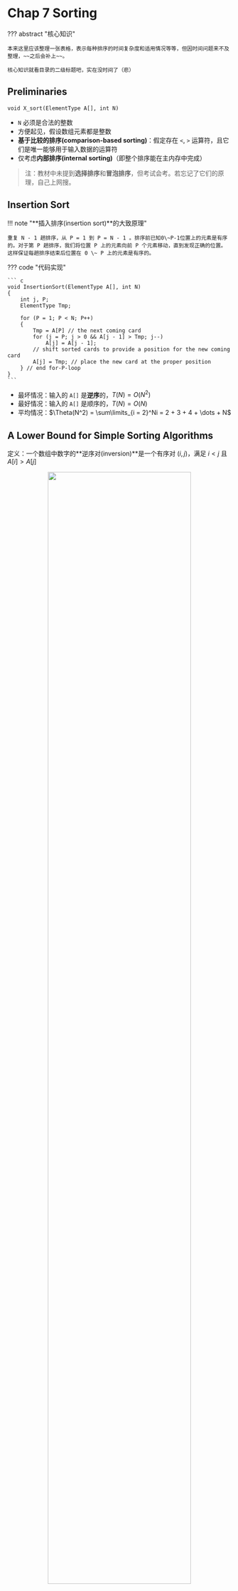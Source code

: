 # Chap 7 Sorting

??? abstract "核心知识"

	本来这里应该整理一张表格，表示每种排序的时间复杂度和适用情况等等，但因时间问题来不及整理，~~之后会补上~~。

	核心知识就看目录的二级标题吧，实在没时间了（悲）

## Preliminaries

`void X_sort(ElementType A[], int N)`

+ `N` 必须是合法的整数
+ 方便起见，假设数组元素都是整数
+ **基于比较的排序(comparison-based sorting)**：假定存在 `<`, `>` 运算符，且它们是唯一能够用于输入数据的运算符
+ 仅考虑**内部排序(internal sorting)**（即整个排序能在主内存中完成）

>注：教材中未提到**选择排序**和**冒泡排序**，但考试会考。若忘记了它们的原理，自己上网搜。

## Insertion Sort

!!! note "**插入排序(insertion sort)**的大致原理"

	重复 N - 1 趟排序，从 P = 1 到 P = N - 1 。排序前已知0\~P-1位置上的元素是有序的。对于第 P 趟排序，我们将位置 P 上的元素向前 P 个元素移动，直到发现正确的位置。这样保证每趟排序结束后位置在 0 \~ P 上的元素是有序的。

??? code "代码实现"

	``` c
	void InsertionSort(ElementType A[], int N)
	{
		int j, P;
		ElementType Tmp;

		for (P = 1; P < N; P++)
		{
			Tmp = A[P] // the next coming card
			for (j = P; j > 0 && A[j - 1] > Tmp; j--)
				A[j] = A[j - 1];
			// shift sorted cards to provide a position for the new coming card
			A[j] = Tmp; // place the new card at the proper position
		} // end for-P-loop
	}
	```

+ 最坏情况：输入的 `A[]` 是**逆序**的，$T(N) = O(N^2)$
+ 最好情况：输入的 `A[]` 是顺序的，$T(N) = O(N)$
+ 平均情况：$\Theta(N^2) = \sum\limits_{i = 2}^Ni = 2 + 3 + 4 + \dots + N$

## A Lower Bound for Simple Sorting Algorithms

定义：一个数组中数字的**逆序对(inversion)**是一个有序对 $(i, j)$，满足 $i < j$ 且 $A[i] > A[j]$

<div style="text-align: center; margin-top: 15px;">
<img src="imgs/C7/Quicker_20240515_191359.png" width="80%" style="margin: 0 auto;">
</div>

观察发现：数组中**逆序对**的个数 = 其插入排序过程中的**交换**次数

>证明：交换两个相邻的元素，就可以消去数组中的一个逆序对

所以，插入排序的时间复杂度还可以表示为 $T(N, I) = O(I + N)$，其中$I$是原始数组中逆序对的个数。观察发现，当列表已经排过序了，那么这次排序的速度就会很快。

定理1：对于包含 N 个不同数字的数组，它的**平均逆序对个数**为 $\dfrac{N(N-1)}{4}$

定理2：任何通过**交换相邻元素**实现的排序算法，平均时间复杂度为 $\Omega(N^2)$

由这些定理，我们知道：可以通过在<u>每次交换中消除多个逆序对</u>的方式来提升排序效率

## Shellsort

!!! note "**希尔排序(shellsort)**的大致原理"

	+ 这种算法比较相隔一定距离的元素
	+ 比较的间隔在算法运行时将不断减小，直到最后比较的是相邻元素

因此这种排序也被称为**缩小增量排序(diminishing increment sort)**，它是**不稳定**的排序

???+ play "动画演示"

	<div style="text-align: center; margin-top: 15px;">
	<img src="imgs/C7/1.gif" width="80%" style="margin: 0 auto;">
	</div>

!!! info "关键概念"

	+ **增量序列(increment sequence)**：$h_1 < h_2 < \dots < h_t(h_1 = 1)$，它决定了希尔排序的运行时间

	+ **$h_k$-sort**：阶段 $k = t, t - 1, \dots, 1$ 的排序。$h_k$-sort 后，可以确保序列 A 中 $\forall i,\ A[i] \le A[i + h_k]$
		+ $h_k$-sorted 的序列，经历了 $h_{k-1}$-sort 后，保持 $h_k$-sorted
		+ 具体做法：对某个位置为 i 的元素，在位置为 $i, i - h_k, i - 2h_k, \dots$ 的元素中进行**插入排序**，因此1个 $h_k$-sort 包含 $h_k$ 次独立的插入排序

**希尔增量序列(Shell's increment sequence)**：

$$
h_t = \lfloor \dfrac{N}{2} \rfloor,\ h_k = \lfloor \dfrac{h_{k+1}}{2} \rfloor
$$

??? code "代码实现"

	``` c
	void Shellsort(ElementType A[], int N)
	{
		int i, j, increment;
		ElementType Tmp;
		for (increment = N / 2; increment > 0; increment /= 2)
			// h sequence
			for (i = increment; i < N; i++)
			{ // insertion sort
				Tmp = A[i];
				for (j = i; j >= increment; j -= increment)
					if (Tmp < A[j - increment])
						A[j] = A[j - increment];
					else
						break;
					A[j] = Tmp;
			} // end for-l and for-increment loop
	}
	```

定理：使用希尔增量的希尔排序的最坏运行时间为 $\Theta(N^2)$
>注：证明部分见书本 $P_{224}$

???+ example "糟糕的情况"

	<div style="text-align: center; margin-top: 15px;">
	<img src="imgs/C7/Quicker_20240522_134845.png" width="80%" style="margin: 0 auto;">
	</div>

	因为这些增量不是两两互质的，因此更小的增量起到的作用不大

---
改进版：**希巴德增量序列(Hibbard's increment sequence)**

$$
h_k = 2^k - 1
$$

此时可以保证增量的两两互质

定理：使用希巴德增量的希尔排序的最坏运行时间为 $\Theta(N^{\frac{3}{2}})$
>注：证明部分见书本$P_{225}$

???+ info "补充"

	+ $T_{\text{avg-Hibbard}}(N) = O(N^{\frac{5}{4}})$
	+ 塞奇威克(Sedgewick)的最佳序列是{1, 5, 19, 41, 109, …}，这些项要么来自 $9 \times 4^i - 9 \times 2^i + 1$，要么来自 $4^i - 3 \times 2^i + 1$
		+ $T_{avg}(N) = O(N^{\frac{7}{6}})$
		+ $T_{worst}(N) = O(N^{\frac{4}{3}})$

虽然希尔排序非常简单，但是它的分析相当复杂。它适用于排序中等大的输入序列(成千上万的规模)

## Heapsort

算法1：

``` c
Algorithm 1:
{
	BuildHeap(H);  // O(N)
	for (i = 0; i < N; i++)
		TmpH[i] = DeleteMin(H);  // O(log N)
	for (i = 0; i < N; i++)
		H[i] = TmpH[i];  // O(1)
}
```

缺陷：使用了额外的数组，占用了更多的空间（拷贝不影响时间复杂度）

!!! question "如何改进"

	观察发现，每使用1次 `DeleteMin` 函数，堆的规模缩小 1，而我们可以利用这个本该废弃的空间，来存放 `DeleteMin` 得到的最小的数。但按照这个方法，我们得到的是一个**递减**序列；如果要得到**递增**序列，需要构建最大堆并使用 `DeleteMax` 函数。由此，我们得到了算法 2。

算法2：

???+ play "动画演示"

	<div style="text-align: center; margin-top: 15px;">
	<img src="imgs/C7/2.gif" width="40%" style="margin: 0 auto;">
	</div>

??? code "代码实现"

	``` c
	// 这里的 PercDown 函数与 Chap 6 给出的稍有不同（索引的标注发生变化）
	#define LeftChild(i) (2 * (i) + 1)

	void PercDown(ElementType A[], int i, int N)
	{
		int Child;
		ElementType Tmp;

		for (Tmp = A[i]; LeftChild(i) < N; i = Child)
		{
			Child = LeftChild(i);
			if (Child != N - 1 && A[Child + 1] > A[Child])
				Child++;
			if (Tmp < A[Child])
				A[i] = A[Child];
			else
				break;
		}
		A[i] = Tmp;
	}

	void Heapsort(ElementType A[], int N)
	{
		int i;
		for (i = N / 2; i >= 0; i--)  // BuildHeap
			PercDown(A, i, N);
		for (i = N - 1; i > 0; i--)   // DeleteMax
		{
			Swap(&A[0], &A[i]);
			PercDown(A, 0, i);
		}
	}
	```

+ 索引的标注**从 0 开始**（不同于 Chap 6）
+ 堆排序是一种**稳定**的算法

定理：对 N 个不同项的随机排列进行堆排序，平局比较时间为 $2N \log N - O(N \log \log N)$
>注：证明见书本 $P_{229-230}$

尽管堆排序给出了**最佳平均时间** $O(N \log N)$，实际上它比使用 Sedgewick 增量序列的希尔排序更慢

## Mergesort

**归并排序(merge sort)**：时间复杂度 $O(N \log N)$，它采用**递归算法**，是一种**稳定**的算法

:chestnut:：合并 2 个已经排好序的列表

<div style="text-align: center; margin-top: 15px;">
<img src="imgs/C7/Quicker_20240522_141954.png" width="40%" style="margin: 0 auto;">
</div>

时间复杂度：$T(N) = O(N)$，$N$为 2 个列表的元素个数总和


??? code "代码实现"

	``` c
	void MergeSort(ElementType A[], int N)
	{
		ElementType *TmpArray;
		TmpArray = (ElementType *)malloc(N * sizeof(ElementType));
		if (TmpArray != NULL)
		{
			MSort(A, TmpArray, 0, N - 1);
			free(TmpArray);
		}
		else FatalError("No space for tmp array!!!");
	}

	void MSort(ElementType A[], ElementType TmpArray[], int Left, int Right)
	{
		int Center;
		if (Left < Right)
		{
			Center = (Left + Right) / 2;
			MSort(A, TmpArray, Left, Center);
			MSort(A, TmpArray, Center + 1, Right);
			Merge(A, TmpArray, Left, Center + 1, Right);
		}
	}

	// Lpos = start of left half, Rpos = start of right half
	void Merge(ElementType A[], ElementType TmpArray[], int Lpos, int Rpos, int RightEnd)
	{
		int i, LeftEnd, NumElements, TmpPos;
		LeftEnd = Rpos - 1;
		TmpPos = Lpos;
		NumElements = RightEnd - Lpos + 1;
		while (Lpos <= LeftEnd && Rpos <= RightEnd) // main loop
			if (A[Lpos] <= A[Rpos])
				TmpArray[TmpPos++] = A[Lpos++];
			else
				TmpArray[TmpPos++] = A[Rpos++];
		while (Lpos <= LeftEnd) // Copy rest of first half
			TmpArray[TmpPos++] = A[Lpos++];
		while (Rpos <= RightEnd) // Copy rest of second half
			TmpArray[TmpPos++] = A[Rpos++];
		for (i = 0; i < NumElements; i++, RightEnd--)
			// Copy TmpArray back
			A[RightEnd] = TmpArray[RightEnd];
	}
	```

!!! note "注"

	+ 归并排序体现了**分治(divide-and-conquer)**思想：`MSort` 为“分”，`Merge` 为“治”
	+ 如果每次调用 `Merge`，`TmpArray` 会被局部声明，那么空间复杂度 $S(N) = O(N \log N)$
	+ 事实上，大量的时间被用于使用 `malloc` 函数建立 `TmpArray`

### Analysis

时间复杂度分析（利用递推关系）：

$$
\begin{align}
T(1) &= 1 \notag \\
T(N) &= 2T(\dfrac{N}{2}) + O(N) \notag \\
& = 2^kT(\dfrac{N}{2^k}) + k \cdot O(N) \notag \\
& = N \cdot T(1) + \log N \cdot O(N) \notag \\
& =O(N + N\log N) \notag
\end{align}
$$

>注：另一种证明法见书本$P_{233-234}$

归并排序需要线性大小的额外内存，且拷贝数组会降低速度，因此在**内部排序**中这种方法不太好用，但是在**外部排序(external sort)**（ads 会讲）中很合适

??? info "补充：迭代版本"

	<div style="text-align: center; margin-top: 15px;">
	<img src="imgs/C7/Quicker_20240522_144336.png" width="80%" style="margin: 0 auto;">
	</div>

	??? code "代码实现"

		可以用来打印每一趟归并排序后的结果

		```c
		void merge_sort( ElementType list[],  int N )
		{
			ElementType extra[MAXN];  /* the extra space required */
			int length = 1;  /* current length of sublist being merged */
			while( length < N ) {
				merge_pass( list, extra, N, length ); /* merge list into extra */
				output( extra, N );
				length *= 2;
				merge_pass( extra, list, N, length ); /* merge extra back to list */
				output( list, N );
				length *= 2;
			}
		}

		void merge_pass( ElementType list[], ElementType sorted[], int N, int length );
		{
			int i, j;
			int ptr_l, ptr_r, ptr;

			ptr = 0;
			for (i = 0; i < N; i += 2 * length)
			{
				ptr_l = i;
				ptr_r = i + length;
				while (ptr_l < i + length && ptr_r < i + 2 * length && ptr_r < N)
				{
					if (list[ptr_l] <= list[ptr_r])
						sorted[ptr++] = list[ptr_l++];
					else
						sorted[ptr++] = list[ptr_r++];
				}
				while (ptr_l < i + length)
					sorted[ptr++] = list[ptr_l++];
				while (ptr_r < i + 2 * length && ptr_r < N)
					sorted[ptr++] = list[ptr_r++];
			}
		}

		void output( ElementType list[], int N )
		{
			int i;
			for (i=0; i<N; i++) printf("%d ", list[i]);
			printf("\n");
		}
		```

		>个人感觉迭代版归并排序就像增量不断增大的希尔排序


## Quicksort

### The Algorithm

**快速排序(quicksort)**（以下简称快排）是目前已知实际上**最快的**排序算法，它也是一种分治递归算法，时间复杂度为 $O(N\log N)$

伪代码模版：

``` c
void Quicksort(ElementType A[], int N)
{
	if (N < 2) return;
	pivot = pick any element in A[]    // ?
	Partition S = A[] - {pivot} into two dijoint sets:    // ?
		A1 = {a in S | a <= pivot} and A2 = {a in S | a >= pivot}
	A = Quicksort(A1, N1) + {pivot} + Quicksort(A2, N2);
}
```

图示：

<div style="text-align: center; margin-top: 15px;">
<img src="imgs/C7/Quicker_20240529_124544.png" width="80%" style="margin: 0 auto;">
</div>

!!! question "思考"

	+ 我们如何选取 `pivot`（支点），真的可以“随机”挑选吗？
	+ 如何将数组（可以看作集合）“划分(`partition`)”为 2 个子数组（子集）？

### Picking the Pivot

=== "错误的方法"

	`Pivot = A[0]`

	最坏情况：

	+ 数组 `A[]` 已提前排好序
	+ `A[]` 是逆序的

	则所有的元素要么全部放入 `A1`，要么全部放入 `A2`，因此浪费了 $O(N^2)$ 的时间做无意义的事

=== "安全的策略"

	`Pivot = random select from A[]`

	然而随机数生成的“成本”较高

=== "**三数中值分割法(median-of-three partitioning)**"

	`Pivot = median(left, center, right)`

	挑选数组中最左边、中间、最右边三个元素的中数，这不仅消除了最坏情况(输入前已排好序)，还节省了 5% 的运行时间

### Partitioning Strategy

+ 初始状态：我们将 `Pivot` 与最后一个元素交换，即把 `Pivot` 放入最后；`i` 从第一个元素开始，`j` 从倒数第二个元素开始
+ 当 `i < j` 时，
	+ 若 `i` 所指元素比 `Pivot` 小，`i++`，否则停止，等待交换
	+ 若 `j` 所指元素比`Pivot`大，`j--`，否则停止，等待交换
	+ 当 `i` 和 `j` 都停下来了，交换 `i, j` 所指元素

	这样，数组中比 `Pivot` 小的元素在左边，比 `Pivot` 大的元素在右边

???+ play "动画演示"

	以`Pivot = 6`为例

	<div style="text-align: center; margin-top: 15px;">
	<img src="imgs/C7/3.gif" width="80%" style="margin: 0 auto;">
	</div>

	最后当 i >= j 时，i位置上的元素（这里是 9）和 pivot（这里是 6）互换，让 pivot 重新回到中间，再对左右两边进行快排，这样顺序就对了

当 `key == Pivot` 时（`key` 为数组中的某个值，也就是说数组中有不止一个与 `Pivot` 相等的元素）

+ ⭐同时停止 `i` 和 `j`：
	+ 较坏的情况：1, 1, 1, ……, 这时快排就会进行许多无意义的交换
	+ 然而，这确保整个序列能够被划分均匀
	+ 时间复杂度：$T(N) = O(N \log N)$
+ ❌`i` 和 `j` 均不停止：
	+ 出现子序列划分不均的问题
	+ 如果所有元素都相等，时间复杂度 $T(N) = O(N^2)$

所以，我们选择前一种方案

### Small Arrays

+ 问题：当数组规模较小($N \le 20$)时，快排比插排慢
+ 解决方案：当N较小时，采用另一种更有效的算法（比如插排）

### Implementation

??? code "代码实现"

	``` c
	void Quicksort(ElementType A[], int N)
	{
		Qsort(A, 0, N - 1);
		// A: the array
		// 0: Left index
		// N - 1: Right index
		// Return median of Left, Center, and Right
		// Order these and hide the pivot
	}

	void Qsort(ElementType A[], int Left, int Right)
	{
		int i, j;
		ElementType Pivot;

		if (Left + Cutoff <= Right) // if the sequence is not too short
		{
			Pivot = Median3(A, Left, Right);  // select pivot
			i = Left;                         // (1)
			j = Right - 1;                    // (2)
			for (;;)
			{
				while (A[++i] < Pivot) {}     // scan from left
				while (A[--j] > Pivot) {}     // scan from right
				if (i < j)
					Swap(&A[i], &A[j]);       // adjust partition
				else break;                   // partition done
			}
			Swap(&A[i], &A[Right - 1]);       // restore pivot
			Qsort(A, Left, i - 1);            // recursively sort left part
			Qsort(A, i + 1, Right);           // recursively sort right part
		}  // end if - the sequence subarray
		else
			InsertionSort(A + Left, Right - Left + 1);
	}

	ElementType Median3(ElementType A[], int Left, int Right)
	{
		int Center = (Left + Right) / 2;
		if (A[Left] > A[Center])
			Swap(&A[Left], &A[Center]);
		if (A[Left] > A[Right])
			Swap(&A[Left], &A[Right]);
		if (A[Center] > A[Right])
			Swap(&A[Center], &A[Right]);
		// Invariant: A[Left] <= A[Center] <= A[Right]
		Swap(&A[Center], &A[Right - 1]);
		// only need to sort A[Left + 1] .. A[Right - 2]
		// 因为我们已经知道 A[Left] 比 pivot 小，A[Right] 比 pivot 大
		// 所以回到 Qsort 函数后，我们无需改变 A[Left] 和 A[Right] 的顺序
		return A[Right - 1]; // Return pivot
	}
	```

!!! question "问题"

	为什么 (1) 和 (2) 不能分别替换为：`i = Left + 1; j = Right - 2;` 呢？

	<span class="heimu">这样会漏掉 A[Left + 1] 和 A[Right - 2] 两个元素的判断，这显然是错误的</span>

### Analysis

快排时间复杂度的递推关系式：

$$
T(N) = T(i) + T(N - i - 1) + cN
$$

+ 最坏情况：每次快排挑选的支点都是**最小**的元素

$$T(N) = T(N - 1) + cN \quad \Rightarrow \quad T(N) = O(N^2)$$

+ 最好情况：支点为**中间**元素

$$T(N) = 2T(\dfrac{N}{2}) + cN \quad \Rightarrow \quad T(N) = O(N \log N)$$

+ 平均情况：假设$\forall i,\ T(i)$的平均时间为$\dfrac{1}{N}[\sum\limits_{j = 0}^{N - 1}T(j)]$

$$T(N) = \dfrac{2}{N}[\sum\limits_{j = 0}^{N - 1}T(j)] + cN \quad \Rightarrow \quad T(N) = O(N \log N)$$

### An Example

!!! question "问题"

	找N个元素的序列中第 k 大的元素

	>[前景回顾](6-x.md#the-selection-problem)


??? code "代码实现"

	``` c
	// Places the kth smallest element in the kth position
	// Because arrays start at 0. this will be index k-1
	void Qselect(ElementType A[], int k, int Left, int Right)
	{
		int i, j;
		ElementType Pivot;

		if (Left + Cutoff <= Right)
		{
			Pivot = Median3(A, Left, Right);
			i = Left; j = Right - 1;
			for (;;)
			{
				while (A[++i] < Pivot) {}
				while (A[--j] > Pivot) {}
				if (i < j)
					Swap(&A[i],  &A[j]);
				else
					break;
			}
			Swap(&A[i], &A[Right - 1]);

			if (k <= i)
				Qselect(A, k, Left, i - 1);
			else if (k > i + 1)
				Qselect(A, k, i + 1, Right);
		}
		else
			InsertionSort(A + Left, Right - Left + 1);
	}
	```

时间复杂度：

+ 最坏情况：$O(N^2)$
+ 平均情况：$O(N)$

!!! note "总结：各种排序中的 "run" 到底是什么"

	历年卷中出现过很多关于排序的 "run" 问题：问第 k 次 run 后列表里的元素排序是什么？题目中的 run 可能和我们的直觉认识相冲突，为此我整理了一下常见排序的一次 run（表述不太清楚，欢迎大家的提议和改进！）：

	+ 选择、冒泡、插入：一遍外层循环
	+ 希尔排序：一次 $h_k$-sort
	+ 归并排序（以迭代版为例）：对于**整张列表**，每 $2^k$ 个元素进行归并排序，直到排完所有元素后的结果
	+ 快排：对于**整张列表**，找到当前能找的所有支点(pivot)后的结果（如果不理解，可以回顾一下前面介绍的原理，以及对应的题目）

## Sorting Large Structures

+ 问题：交换大型结构的成本较高
+ 解决方案：添加指向结构的指针，然后交换指针，这种方法被称为**间接排序(indirect sorting)**。之后若有需要，也可以利用指针进行直接的交换。

**表排序(table sort)**

!!! note "要点"

	+ 我们用 `table[]` 数组存储指针。注意这里的指针不是 C 语言的指针类型，而是数组 `list[]` 的索引。初始化为 `table[i] = i`
	+ 对`list[]` 的内容进行**间接排序**：我们只需移动指针即可（自己选择一种排序方法排序）
	+ 如何输出排好序的列表：`list[table[0]], list[table[1]], ..., list[table[n-1]]`

<div style="text-align: center; margin-top: 15px;">
<img src="imgs/C7/1.png" width="50%" style="margin: 0 auto;">
</div>

>上图为初始状态，下图为间接排序后的列表

!!! note "物理排序"

	观察 `Table` 的值，发现这n个值的排列是由一些不相交的“环”构成（类似[并查集](8-x.md)），我们可以利用这一性质对 `list` 进行物理排序（真正地交换元素）

	下图打阴影的部分表示 2 个环的“根节点”

	<div style="text-align: center; margin-top: 15px;">
	<img src="imgs/C7/Quicker_20240529_140730.png" width="50%" style="margin: 0 auto;">
	</div>

	???+ play "动画演示"

		<div style="text-align: center; margin-top: 15px;">
		<img src="imgs/C7/4.gif" width="80%" style="margin: 0 auto;">
		</div>

	最坏情况：有 $\lfloor \dfrac{N}{2} \rfloor$ 个环，需要 $\lfloor \dfrac{3N}{2} \rfloor$ 次移动

	时间复杂度：$T = O(mN)$，其中 m 为结构体的大小

## General Lower Bound for Sorting

定理：任何**基于比较**进行排序的算法，其最坏情况的计算时间为$\Omega(N \log N)$

???+ note "证明"

	利用**决策树(decision tree)**

	<div style="text-align: center; margin-top: 15px;">
	<img src="imgs/C7/Quicker_20240529_142158.png" width="80%" style="margin: 0 auto;">
	</div>

	排序 N 个元素会产生 N! 中不同的可能情况，因此决策树至少有 N! 个叶子节点。若树的高为 k，那么 $N! \le 2^{k-1}$，所以$k \ge \log(N!) + 1$

	$\because N! \ge (\dfrac{N}{2})^{\frac{N}{2}}$，即 $\log_2 N! \ge \dfrac{N}{2}\log_2(\dfrac{N}{2}) = \Theta(N \log_2 N)$

	$\therefore T(N) = k \ge c \cdot N \log_2 N$

---
下面我们介绍的排序算法并不是基于比较的


## Bucket Sort

!!! question "问题"

	假设有 N 个学生，每个学生有一个在 0-100（因此有 M = 101 可能的不同分数）之间的成绩，那么如何在线性时间内根据他们的乘积进行排序？

图示：

<div style="text-align: center; margin-top: 15px;">
<img src="imgs/C7/Quicker_20240529_143024.png" width="60%" style="margin: 0 auto;">
</div>

伪代码：

``` c
Algorithm
{
	initialize count[];
	while (read in a student's record)
		insert to list count[stdnt.grade];
	for (i = 0; i < M; i++)
	{
		if (count[i])
			output list count[i];
	}
}
```

时间复杂度：$T(N, M) = O(M + N)$


当 $M \gg N$ 时，比如 N = 10, M = 1000，如果还想在线性时间内完成排序，桶排序就不太靠谱了——而下面介绍的基数排序将胜任这一问题

## Radix Sort

!!! example "例子"

	对完全立方数进行排序，采用**最低位优先(least significant digit first)**的策略

	<div style="text-align: center; margin-top: 15px;">
	<img src="imgs/C7/Quicker_20240529_143800.png" width="80%" style="margin: 0 auto;">
	</div>

	每一趟后的顺序按从左往右、从上往下的方向读取，比如Pass 2后的顺序为：0, 1, 8, 512, 216, 125, 27, 729, 343, 64

时间复杂度：$T = O(P(N + B))$，其中 $P$ 为排序的*趟数(pass)*，N 为元素个数，B 为桶数

!!! note "分析"

	假设记录 $R_i$ 有 r 个键：

	+ $K_i^j$：$R_i$ 的第 j 位
	+ $K_i^0$：$R_i$ 的最高位
	+ $K_i^{r-1}$：$R_i$ 的最低位

	对于包含记录 $R_0, \dots, R_{n-1}$ 的列表，如果满足：

	$$
	(K_i^0, K_i^1, \dots, K_i^{r-1}) \le (K_{i + 1}^0, K_{i + 1}^r, \dots, K_{i+1}^{r - 1})
	$$

	也就是说：$K_i^0 = K_{i+1}^0, \dots, K_i^l, = K_{i+1}^l, K_i^{l+1} < K_{i+1}^{l+1},\ l < r - 1$
	，则称该列表具有[**词典序**](https://note.noughtq.top/math/dm/9#lexicographic-order)
s
!!! example "例子"

	对于一副扑克牌（52 张），要求如下：

	<div style="text-align: center; margin-top: 15px;">
	<img src="imgs/C7/Quicker_20240529_144848.png" width="80%" style="margin: 0 auto;">
	</div>

	=== "法一：最高位排序"

		+ 按 $K^0$ 排序：根据花色，创建 4 个篮子

		<div style="text-align: center; margin-top: 15px;">
		<img src="imgs/C7/Quicker_20240529_145051.png" width="80%" style="margin: 0 auto;">
		</div>

		+ 对每个篮子单独排序（采取合理的排序方法）

		<div style="text-align: center; margin-top: 15px;">
		<img src="imgs/C7/Quicker_20240529_145158.png" width="40%" style="margin: 0 auto;">
		</div>

	=== "法二：最低位排序"

		+ 按 $K^1$ 排序，根据面值，创建13个篮子

		<div style="text-align: center; margin-top: 15px;">
		<img src="imgs/C7/Quicker_20240529_145322.png" width="80%" style="margin: 0 auto;">
		</div>

		+ 再将它们按上一步分出来的顺序合并成一堆

		<div style="text-align: center; margin-top: 15px;">
		<img src="imgs/C7/Quicker_20240529_145453.png" width="30%" style="margin: 0 auto;">
		</div>

		+ 再创建 4 个桶，重新排序
